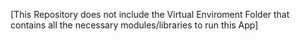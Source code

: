[This Repository does not include the Virtual Enviroment Folder that contains all the necessary modules/libraries to run this App]
